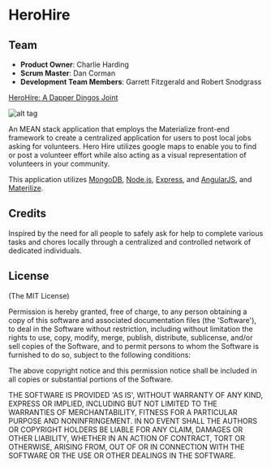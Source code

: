 # HeroHire

## Team

  - __Product Owner__: Charlie Harding
  - __Scrum Master__: Dan Corman
  - __Development Team Members__: Garrett Fitzgerald and Robert Snodgrass

[HeroHire: A Dapper Dingos Joint](http://herohire.herokuapp.com)


![alt tag](http://i62.tinypic.com/2vxmzdc.jpg)

An MEAN stack application that employs the Materialize front-end framework to create a centralized application for users to post local jobs asking for volunteers. Hero Hire utilizes google maps to enable you to find or post a volunteer effort while also acting as a visual representation of volunteers in your community.

This application utilizes [MongoDB](http://www.mongodb.org/), [Node.js](http://www.nodejs.org/), [Express](http://expressjs.com/), and [AngularJS](http://angularjs.org/), and [Materilize](http://materializecss.com/).

## Credits
Inspired by the need for all people to safely ask for help to complete various tasks and chores locally through a centralized and controlled network of dedicated individuals. 

## License
(The MIT License)

Permission is hereby granted, free of charge, to any person obtaining
a copy of this software and associated documentation files (the
'Software'), to deal in the Software without restriction, including
without limitation the rights to use, copy, modify, merge, publish,
distribute, sublicense, and/or sell copies of the Software, and to
permit persons to whom the Software is furnished to do so, subject to
the following conditions:

The above copyright notice and this permission notice shall be
included in all copies or substantial portions of the Software.

THE SOFTWARE IS PROVIDED 'AS IS', WITHOUT WARRANTY OF ANY KIND,
EXPRESS OR IMPLIED, INCLUDING BUT NOT LIMITED TO THE WARRANTIES OF
MERCHANTABILITY, FITNESS FOR A PARTICULAR PURPOSE AND NONINFRINGEMENT.
IN NO EVENT SHALL THE AUTHORS OR COPYRIGHT HOLDERS BE LIABLE FOR ANY
CLAIM, DAMAGES OR OTHER LIABILITY, WHETHER IN AN ACTION OF CONTRACT,
TORT OR OTHERWISE, ARISING FROM, OUT OF OR IN CONNECTION WITH THE
SOFTWARE OR THE USE OR OTHER DEALINGS IN THE SOFTWARE.
